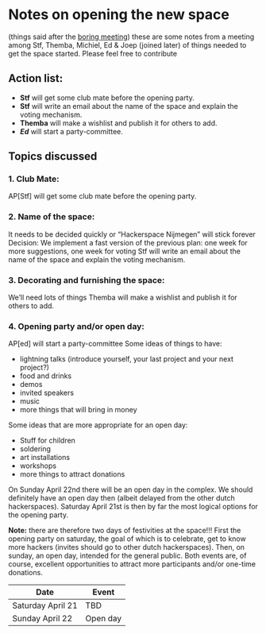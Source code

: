 # Notes on opening the new space
(things said after the [boring meeting](/minutes/2018-1.md))
these are some notes from a meeting among Stf, Themba, Michiel, Ed & Joep (joined later) of things needed to get the space started. Please feel free to contribute

## Action list:
* **Stf** will get some club mate before the opening party.
* **Stf** will write an email about the name of the space and explain the voting mechanism.
* **Themba** will make a wishlist and publish it for others to add.
* ***Ed*** will start a party-committee.

## Topics discussed
### 1. Club Mate:
AP[Stf] will get some club mate before the opening party.

### 2. Name of the space:
It needs to be decided quickly or “Hackerspace Nijmegen” will stick forever
Decision: We implement a fast version of the previous plan: one week for more suggestions, one week for voting
Stf will write an email about the name of the space and explain the voting mechanism.

### 3. Decorating and furnishing the space: 
We’ll need lots of things
Themba will make a wishlist and publish it for others to add.

### 4. Opening party and/or open day:
AP[ed] will start a party-committee
Some ideas of things to have: 
* lightning talks (introduce yourself, your last project and your next project?)
* food and drinks
* demos
* invited speakers
* music
* more things that will bring in money

Some ideas that are more appropriate for an open day:
* Stuff for children
* soldering
* art installations
* workshops
* more things to attract donations

On Sunday April 22nd there will be an open day in the complex. We should definitely have an open day then (albeit delayed from the other dutch hackerspaces).
Saturday April 21st is then by far the most logical options for the opening party.

**Note:** there are therefore two days of festivities at the space!!! First the opening party on saturday, the goal of which is to celebrate, get to know more hackers (invites should go to other dutch hackerspaces). Then, on sunday, an open day, intended for the general public. Both events are, of course, excellent opportunities to attract more participants and/or one-time donations. 

| Date              | Event         |
|-------------------|---------------|
| Saturday April 21 | TBD           |
| Sunday April 22   | Open day      |
